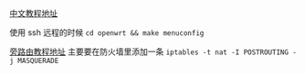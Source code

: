 [中文教程地址](https://p3terx.com/archives/build-openwrt-with-github-actions.html)

使用 ssh 远程的时候
```cd openwrt && make menuconfig```

[旁路由教程地址](https://mlapp.cn/1008.html)
主要要在防火墙里添加一条
```iptables -t nat -I POSTROUTING -j MASQUERADE```
